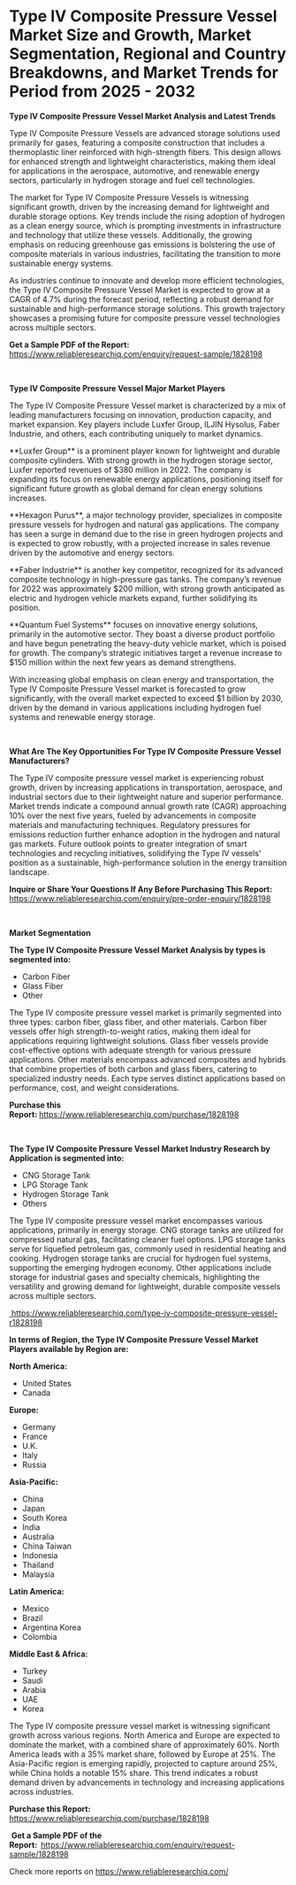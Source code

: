 <p><h1>Type IV Composite Pressure Vessel Market Size and Growth, Market Segmentation, Regional and Country Breakdowns, and Market Trends for Period from 2025 -  2032</h1></p><p><strong>Type IV Composite Pressure Vessel Market Analysis and Latest Trends</strong></p>
<p><p>Type IV Composite Pressure Vessels are advanced storage solutions used primarily for gases, featuring a composite construction that includes a thermoplastic liner reinforced with high-strength fibers. This design allows for enhanced strength and lightweight characteristics, making them ideal for applications in the aerospace, automotive, and renewable energy sectors, particularly in hydrogen storage and fuel cell technologies.</p><p>The market for Type IV Composite Pressure Vessels is witnessing significant growth, driven by the increasing demand for lightweight and durable storage options. Key trends include the rising adoption of hydrogen as a clean energy source, which is prompting investments in infrastructure and technology that utilize these vessels. Additionally, the growing emphasis on reducing greenhouse gas emissions is bolstering the use of composite materials in various industries, facilitating the transition to more sustainable energy systems.</p><p>As industries continue to innovate and develop more efficient technologies, the Type IV Composite Pressure Vessel Market is expected to grow at a CAGR of 4.7% during the forecast period, reflecting a robust demand for sustainable and high-performance storage solutions. This growth trajectory showcases a promising future for composite pressure vessel technologies across multiple sectors.</p></p>
<p><strong>Get a Sample PDF of the Report:&nbsp;</strong> <a href="https://www.reliableresearchiq.com/enquiry/request-sample/1828198?utm_campaign=2190&utm_medium=2&utm_source=Github&utm_content=ia&utm_term=28022025&utm_id=type-iv-composite-pressure-vessel">https://www.reliableresearchiq.com/enquiry/request-sample/1828198</a></p>
<p>&nbsp;</p>
<p><strong>Type IV Composite Pressure Vessel Major Market Players</strong></p>
<p><p>The Type IV Composite Pressure Vessel market is characterized by a mix of leading manufacturers focusing on innovation, production capacity, and market expansion. Key players include Luxfer Group, ILJIN Hysolus, Faber Industrie, and others, each contributing uniquely to market dynamics.</p><p>**Luxfer Group** is a prominent player known for lightweight and durable composite cylinders. With strong growth in the hydrogen storage sector, Luxfer reported revenues of $380 million in 2022. The company is expanding its focus on renewable energy applications, positioning itself for significant future growth as global demand for clean energy solutions increases.</p><p>**Hexagon Purus**, a major technology provider, specializes in composite pressure vessels for hydrogen and natural gas applications. The company has seen a surge in demand due to the rise in green hydrogen projects and is expected to grow robustly, with a projected increase in sales revenue driven by the automotive and energy sectors.</p><p>**Faber Industrie** is another key competitor, recognized for its advanced composite technology in high-pressure gas tanks. The company’s revenue for 2022 was approximately $200 million, with strong growth anticipated as electric and hydrogen vehicle markets expand, further solidifying its position.</p><p>**Quantum Fuel Systems** focuses on innovative energy solutions, primarily in the automotive sector. They boast a diverse product portfolio and have begun penetrating the heavy-duty vehicle market, which is poised for growth. The company’s strategic initiatives target a revenue increase to $150 million within the next few years as demand strengthens.</p><p>With increasing global emphasis on clean energy and transportation, the Type IV Composite Pressure Vessel market is forecasted to grow significantly, with the overall market expected to exceed $1 billion by 2030, driven by the demand in various applications including hydrogen fuel systems and renewable energy storage.</p></p>
<p>&nbsp;</p>
<p><strong>What Are The Key Opportunities For Type IV Composite Pressure Vessel Manufacturers?</strong></p>
<p><p>The Type IV composite pressure vessel market is experiencing robust growth, driven by increasing applications in transportation, aerospace, and industrial sectors due to their lightweight nature and superior performance. Market trends indicate a compound annual growth rate (CAGR) approaching 10% over the next five years, fueled by advancements in composite materials and manufacturing techniques. Regulatory pressures for emissions reduction further enhance adoption in the hydrogen and natural gas markets. Future outlook points to greater integration of smart technologies and recycling initiatives, solidifying the Type IV vessels' position as a sustainable, high-performance solution in the energy transition landscape.</p></p>
<p><strong>Inquire or Share Your Questions If Any Before Purchasing This Report:</strong> <a href="https://www.reliableresearchiq.com/enquiry/pre-order-enquiry/1828198?utm_campaign=2190&utm_medium=2&utm_source=Github&utm_content=ia&utm_term=28022025&utm_id=type-iv-composite-pressure-vessel">https://www.reliableresearchiq.com/enquiry/pre-order-enquiry/1828198</a></p>
<p>&nbsp;</p>
<p><strong>Market Segmentation</strong></p>
<p><strong>The Type IV Composite Pressure Vessel Market Analysis by types is segmented into:</strong></p>
<p><ul><li>Carbon Fiber</li><li>Glass Fiber</li><li>Other</li></ul></p>
<p><p>The Type IV composite pressure vessel market is primarily segmented into three types: carbon fiber, glass fiber, and other materials. Carbon fiber vessels offer high strength-to-weight ratios, making them ideal for applications requiring lightweight solutions. Glass fiber vessels provide cost-effective options with adequate strength for various pressure applications. Other materials encompass advanced composites and hybrids that combine properties of both carbon and glass fibers, catering to specialized industry needs. Each type serves distinct applications based on performance, cost, and weight considerations.</p></p>
<p><strong>Purchase this Report:&nbsp;</strong><a href="https://www.reliableresearchiq.com/purchase/1828198?utm_campaign=2190&utm_medium=2&utm_source=Github&utm_content=ia&utm_term=28022025&utm_id=type-iv-composite-pressure-vessel">https://www.reliableresearchiq.com/purchase/1828198</a></p>
<p>&nbsp;</p>
<p><strong>The Type IV Composite Pressure Vessel Market Industry Research by Application is segmented into:</strong></p>
<p><ul><li>CNG Storage Tank</li><li>LPG Storage Tank</li><li>Hydrogen Storage Tank</li><li>Others</li></ul></p>
<p><p>The Type IV composite pressure vessel market encompasses various applications, primarily in energy storage. CNG storage tanks are utilized for compressed natural gas, facilitating cleaner fuel options. LPG storage tanks serve for liquefied petroleum gas, commonly used in residential heating and cooking. Hydrogen storage tanks are crucial for hydrogen fuel systems, supporting the emerging hydrogen economy. Other applications include storage for industrial gases and specialty chemicals, highlighting the versatility and growing demand for lightweight, durable composite vessels across multiple sectors.</p></p>
<p><a href="https://www.reliableresearchiq.com/type-iv-composite-pressure-vessel-r1828198?utm_campaign=2190&utm_medium=2&utm_source=Github&utm_content=ia&utm_term=28022025&utm_id=type-iv-composite-pressure-vessel">&nbsp;https://www.reliableresearchiq.com/type-iv-composite-pressure-vessel-r1828198</a></p>
<p><strong>In terms of Region, the Type IV Composite Pressure Vessel Market Players available by Region are:</strong></p>
<p>
    <p> <strong> North America: </strong>
        <ul>
            <li>United States</li>
            <li>Canada</li>
        </ul>
        </p> 
    <p> <strong> Europe: </strong>
        <ul>
            <li>Germany</li>
            <li>France</li>
            <li>U.K.</li>
            <li>Italy</li>
            <li>Russia</li>
        </ul>
        </p> 
    <p> <strong> Asia-Pacific: </strong>
        <ul>
            <li>China</li>
            <li>Japan</li>
            <li>South Korea</li>
            <li>India</li>
            <li>Australia</li>
            <li>China Taiwan</li>
            <li>Indonesia</li>
            <li>Thailand</li>
            <li>Malaysia</li>
        </ul>
        </p> 
    <p> <strong> Latin America: </strong>
        <ul>
            <li>Mexico</li>
            <li>Brazil</li>
            <li>Argentina Korea</li>
            <li>Colombia</li>
        </ul>
        </p> 
    <p> <strong> Middle East & Africa: </strong>
        <ul>
            <li>Turkey</li>
            <li>Saudi</li>
            <li>Arabia</li>
            <li>UAE</li>
            <li>Korea</li>
        </ul>
    </p>
    </p>
<p><p>The Type IV composite pressure vessel market is witnessing significant growth across various regions. North America and Europe are expected to dominate the market, with a combined share of approximately 60%. North America leads with a 35% market share, followed by Europe at 25%. The Asia-Pacific region is emerging rapidly, projected to capture around 25%, while China holds a notable 15% share. This trend indicates a robust demand driven by advancements in technology and increasing applications across industries.</p></p>
<p><strong>Purchase this Report: </strong><a href="https://www.reliableresearchiq.com/purchase/1828198?utm_campaign=2190&utm_medium=2&utm_source=Github&utm_content=ia&utm_term=28022025&utm_id=type-iv-composite-pressure-vessel">https://www.reliableresearchiq.com/purchase/1828198</a></p>
<p>&nbsp;<strong>Get a Sample PDF of the Report:&nbsp;&nbsp;</strong><a href="https://www.reliableresearchiq.com/enquiry/request-sample/1828198?utm_campaign=2190&utm_medium=2&utm_source=Github&utm_content=ia&utm_term=28022025&utm_id=type-iv-composite-pressure-vessel">https://www.reliableresearchiq.com/enquiry/request-sample/1828198</a></p>
<p><strong></strong></p>
<p>Check more reports on <a href="https://www.reliableresearchiq.com/?utm_campaign=2190&utm_medium=2&utm_source=Github&utm_content=ia&utm_term=28022025&utm_id=type-iv-composite-pressure-vessel">https://www.reliableresearchiq.com/</a></p>